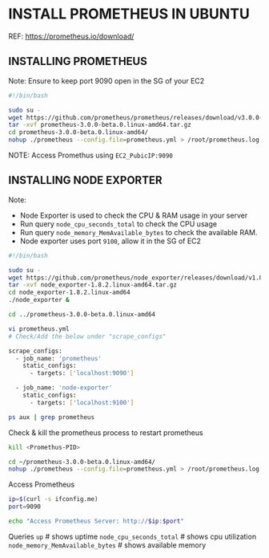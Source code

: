 # INSTALL PROMETHEUS IN UBUNTU
REF: https://prometheus.io/download/

## INSTALLING PROMETHEUS
Note: Ensure to keep port 9090 open in the SG of your EC2
```sh
#!/bin/bash

sudo su -
wget https://github.com/prometheus/prometheus/releases/download/v3.0.0-beta.0/prometheus-3.0.0-beta.0.linux-amd64.tar.gz
tar -xvf prometheus-3.0.0-beta.0.linux-amd64.tar.gz
cd prometheus-3.0.0-beta.0.linux-amd64/
nohup ./prometheus --config.file=prometheus.yml > /root/prometheus.log 2>&1 &
```
NOTE: Access Promethus using `EC2_PubicIP:9090`

## INSTALLING NODE EXPORTER
Note: 
* Node Exporter is used to check the CPU & RAM usage in your server
* Run query `node_cpu_seconds_total` to check the CPU usage
* Run query `node_memory_MemAvailable_bytes` to check the available RAM.
* Node exporter uses port `9100`, allow it in the SG of EC2
```sh
#!/bin/bash

sudo su -
wget https://github.com/prometheus/node_exporter/releases/download/v1.8.2/node_exporter-1.8.2.linux-amd64.tar.gz
tar -xvf node_exporter-1.8.2.linux-amd64.tar.gz
cd node_exporter-1.8.2.linux-amd64
./node_exporter &
```
```sh
cd ../prometheus-3.0.0-beta.0.linux-amd64
```
```sh
vi prometheus.yml
# Check/Add the below under "scrape_configs"
```
```sh
scrape_configs:
  - job_name: 'prometheus'
    static_configs:
      - targets: ['localhost:9090']

  - job_name: 'node-exporter'
    static_configs:
      - targets: ['localhost:9100']
```
```sh
ps aux | grep prometheus
```
Check & kill the prometheus process to restart prometheus
```sh
kill <Promethus-PID>
```
```sh
cd ~/prometheus-3.0.0-beta.0.linux-amd64/
nohup ./prometheus --config.file=prometheus.yml > /root/prometheus.log 2>&1 &
```

Access Prometheus
```sh
ip=$(curl -s ifconfig.me)
port=9090

echo "Access Prometheus Server: http://$ip:$port"
```

Queries
`up`                              # shows uptime
`node_cpu_seconds_total`          # shows cpu utilization
`node_memory_MemAvailable_bytes`  # shows available memory
